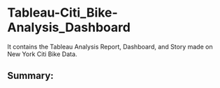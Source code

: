 # Tableau-Citi_Bike-Analysis_Dashboard
It contains the Tableau Analysis Report, Dashboard, and Story made on New York Citi Bike Data.

## Summary:


